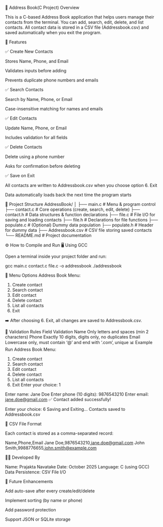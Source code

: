 📒 Address Book(C Project)
Overview

This is a C-based Address Book application that helps users manage their contacts from the terminal.
You can add, search, edit, delete, and list contacts.
All contact data is stored in a CSV file (Addressbook.csv) and saved automatically when you exit the program.

🧩 Features

✅ Create New Contacts

Stores Name, Phone, and Email

Validates inputs before adding

Prevents duplicate phone numbers and emails

✅ Search Contacts

Search by Name, Phone, or Email

Case-insensitive matching for names and emails

✅ Edit Contacts

Update Name, Phone, or Email

Includes validation for all fields

✅ Delete Contacts

Delete using a phone number

Asks for confirmation before deleting

✅ Save on Exit

All contacts are written to Addressbook.csv when you choose option 6. Exit

Data automatically loads back the next time the program starts

📁 Project Structure
AddressBook/
│
├── main.c              # Menu & program control
├── contact.c           # Core operations (create, search, edit, delete)
├── contact.h           # Data structures & function declarations
├── file.c              # File I/O for saving and loading contacts
├── file.h              # Declarations for file functions
├── populate.c          # (Optional) Dummy data population
├── populate.h          # Header for dummy data
├── Addressbook.csv     # CSV file storing saved contacts
└── README.md           # Project documentation

⚙️ How to Compile and Run
🖥️ Using GCC

Open a terminal inside your project folder and run:

gcc main.c contact.c file.c -o addressbook
./addressbook

🧰 Menu Options
Address Book Menu:
1. Create contact
2. Search contact
3. Edit contact
4. Delete contact
5. List all contacts
6. Exit


➡️ After choosing 6. Exit, all changes are saved to Addressbook.csv.

🧪 Validation Rules
Field	Validation
Name	Only letters and spaces (min 2 characters)
Phone	Exactly 10 digits, digits only, no duplicates
Email	Lowercase only, must contain ‘@’ and end with ‘.com’, unique
📊 Example Run
Address Book Menu:
1. Create contact
2. Search contact
3. Edit contact
4. Delete contact
5. List all contacts
6. Exit
Enter your choice: 1

Enter name: Jane Doe
Enter phone (10 digits): 9876543210
Enter email: jane.doe@gmail.com
✅ Contact added successfully!

Enter your choice: 6
Saving and Exiting...
Contacts saved to Addressbook.csv

📄 CSV File Format

Each contact is stored as a comma-separated record:

Name,Phone,Email
Jane Doe,9876543210,jane.doe@gmail.com
John Smith,9988776655,john.smith@example.com

👨‍💻 Developed By

Name: Prajakta Navatake 
Date: October 2025
Language: C (using GCC)
Data Persistence: CSV File I/O

🏁 Future Enhancements

Add auto-save after every create/edit/delete

Implement sorting (by name or phone)

Add password protection

Support JSON or SQLite storage
